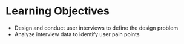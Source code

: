 # Learning Objectives
-   Design and conduct user interviews to define the design problem  
-   Analyze interview data to identify user pain points